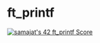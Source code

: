 # ft_printf
<a href="https://github.com/JaeSeoKim/badge42"><img src="https://badge42.vercel.app/api/v2/cllezzq7w003008mhzt74ne9j/project/2431592" alt="samajat's 42 ft_printf Score" /></a>
